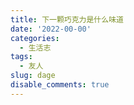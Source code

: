 ```yaml
---
title: 下一颗巧克力是什么味道
date: '2022-00-00'
categories:
  - 生活志
tags:
  - 友人
slug: dage
disable_comments: true
---
```





